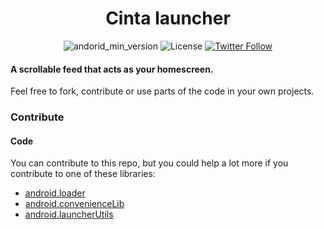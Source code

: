 
<div align="center">
  <h1>Cinta launcher</h1>
</div>
<div align="center">

![andorid_min_version](https://img.shields.io/badge/minSdk-26-3DDC84?logo=android&logoColor=3DDC84)
![License](https://img.shields.io/github/license/lposidon/android.cintaLauncher?color=ff8800)
[![Twitter Follow](https://img.shields.io/twitter/follow/posidon?color=219DE9&label=Follow&logo=twitter&logoColor=219DE9&style=flat)](https://twitter.com/posidon)

</div>

#### A scrollable feed that acts as your homescreen.
Feel free to fork, contribute or use parts of the code in your own projects.

### Contribute

#### Code
You can contribute to this repo, but you could help a lot more if you contribute to one of these libraries:
 - [android.loader](https://github.com/lposidon/android.loader)
 - [android.convenienceLib](https://github.com/lposidon/android.convenienceLib)
 - [android.launcherUtils](https://github.com/lposidon/android.launcherUtils)
